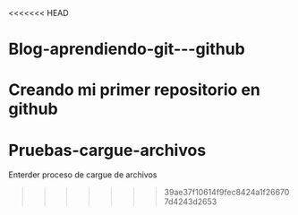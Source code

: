 <<<<<<< HEAD
# Blog-aprendiendo-git---github
Creando mi primer repositorio en github
=======
# Pruebas-cargue-archivos
Enterder proceso de cargue de archivos
>>>>>>> 39ae37f10614f9fec8424a1f266707d4243d2653
